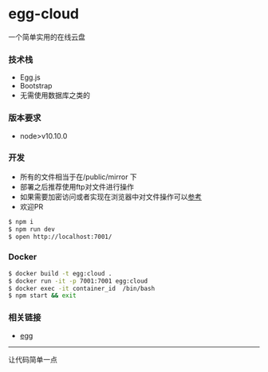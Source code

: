# egg-cloud

一个简单实用的在线云盘

### 技术栈
- Egg.js
- Bootstrap
- 无需使用数据库之类的

### 版本要求
- node>v10.10.0


### 开发
- 所有的文件相当于在/public/mirror 下
- 部署之后推荐使用ftp对文件进行操作
- 如果需要加密访问或者实现在浏览器中对文件操作可以[参考](https://github.com/508lab/outbreak)
- 欢迎PR
```bash
$ npm i
$ npm run dev
$ open http://localhost:7001/
```

### Docker
```bash
$ docker build -t egg:cloud .
$ docker run -it -p 7001:7001 egg:cloud
$ docker exec -it container_id  /bin/bash
$ npm start && exit
```


### 相关链接
- [egg](https://eggjs.org)

----------
让代码简单一点
